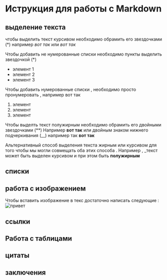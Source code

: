# Иструкция для работы с Markdown 

## выделение текста 

чтобы выделить текст курсивом необходимо обрамить его звездочками (*) например *вот так*
или  _вот так_

Чтобы добавить не нумерованные списки необходимо пункты выделить звездочкой (*)
* элемент 1
* элемент 2
* элемент 3

Чтобы добавить нумерованные списки , необходимо просто пронумеровать , 
например вот так 
1. элемент 
2. элемент 
3. элемент 

Чтобы выделть текст полужирным необходимо обрамить его двойными звездочками (**)
Например **вот так** или двойным знаком нижнего подчеркивания (__) например так  __вот так__


 Альтернативный способ выделения текста жирным или курсивом для того чтобы мы могли совмещать оба этих способа . Например , 
 _текст может быть выделен курсивом и при этом быть **полужирным**

## списки

## работа с изображением 

Чтобы вставить изображение в текс достаточно написать следующие :
![привет](qwerty.jpg)

## ссылки

## Работа с таблицами 

## цитаты

## заключения
